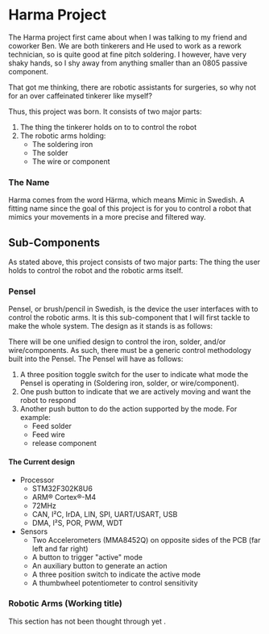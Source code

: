 # Harma Project

The Harma project first came about when I was talking to my friend and coworker Ben. We are both tinkerers and He used to work as a rework technician, so is quite good at fine pitch soldering. I however, have very shaky hands, so I shy away from anything smaller than an 0805 passive component.

That got me thinking, there are robotic assistants for surgeries, so why not for an over caffeinated tinkerer like myself?

Thus, this project was born. It consists of two major parts:

1. The thing the tinkerer holds on to to control the robot
2. The robotic arms holding:
   * The soldering iron
   * The solder
   * The wire or component

### The Name

Harma comes from the word Härma, which means Mimic in Swedish. A fitting name since the goal of this project is for you to control a robot that mimics your movements in a more precise and filtered way.

## Sub-Components

As stated above, this project consists of two major parts: The thing the user holds to control the robot and the robotic arms itself.

### Pensel

Pensel, or brush/pencil in Swedish, is the device the user interfaces with to control the robotic arms. It is this sub-component that I will first tackle to make the whole system. The design as it stands is as follows:

There will be one unified design to control the iron, solder, and/or wire/components. As such, there must be a generic control methodology built into the Pensel. The Pensel will have as follows:

1. A three position toggle switch for the user to indicate what mode the Pensel is operating in (Soldering iron, solder, or wire/component).
2. One push button to indicate that we are actively moving and want the robot to respond
3. Another push button to do the action supported by the mode. For example:
   * Feed solder
   * Feed wire
   * release component

#### The Current design

* Processor
   * STM32F302K8U6
   * ARM® Cortex®-M4
   * 72MHz
   * CAN, I²C, IrDA, LIN, SPI, UART/USART, USB
   * DMA, I²S, POR, PWM, WDT
* Sensors
   * Two Accelerometers (MMA8452Q) on opposite sides of the PCB (far left and far right)
   * A button to trigger "active" mode
   * An auxiliary button to generate an action
   * A three position switch to indicate the active mode
   * A thumbwheel potentiometer to control sensitivity

### Robotic Arms (Working title)

This section has not been thought through yet  .
